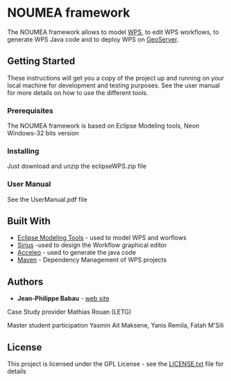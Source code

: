 # NOUMEA framework

The NOUMEA framework allows to model [WPS](http://www.opengeospatial.org/standards/wps), to edit WPS workflows, to generate WPS Java code and to deploy WPS on [GeoServer](http://geoserver.org/).

## Getting Started

These instructions will get you a copy of the project up and running on your local machine for development and testing purposes. See the user manual for more details on how to use the different tools.

### Prerequisites

The NOUMEA framework is based on Eclipse Modeling tools, Neon Windows-32 bits version

### Installing

Just download and unzip the eclipseWPS.zip file

### User Manual

See the UserManual.pdf file

## Built With

* [Eclipse Modeling Tools](https://www.eclipse.org/downloads/packages/eclipse-modeling-tools/neon3) - used to model WPS and worflows
* [Sirius](https://www.eclipse.org/sirius/) -used to design the Workflow graphical editor
* [Acceleo](https://www.eclipse.org/acceleo/) - used to generate the java code
* [Maven](https://maven.apache.org/) - Dependency Management of WPS projects


## Authors

* **Jean-Philippe Babau** - [web site](http://lab-sticc.univ-brest.fr/~babau/)

Case Study provider
Mathias Rouan (LETG)

Master student participation 
Yasmin Ait Maksene, Yanis Remila, Fatah M'Sili

## License

This project is licensed under the GPL License - see the [LICENSE.txt](LICENSE.txt) file for details
